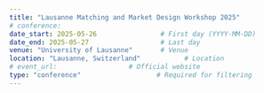 ```yaml
---
title: "Lausanne Matching and Market Design Workshop 2025"                     # Conference name
# conference:
date_start: 2025-05-26                # First day (YYYY-MM-DD)
date_end: 2025-05-27                  # Last day
venue: "University of Lausanne"       # Venue 
location: "Lausanne, Switzerland"           # Location
# event_url:                  # Official website
type: "conference"                   # Required for filtering
---
```

